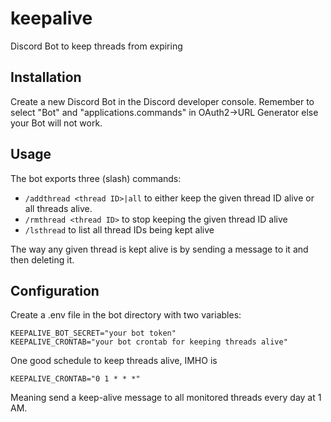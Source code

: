 # keepalive
Discord Bot to keep threads from expiring


## Installation

Create a new Discord Bot in the Discord developer console. Remember to select
"Bot" and "applications.commands" in OAuth2->URL Generator else your Bot will 
not work.


## Usage

The bot exports three (slash) commands:

 * `/addthread <thread ID>|all` to either keep the given thread ID alive or all threads alive.
 * `/rmthread <thread ID>` to stop keeping the given thread ID alive
 * `/lsthread` to list all thread IDs being kept alive
 
 The way any given thread is kept alive is by sending a message to it and then deleting it.


## Configuration

Create a .env file in the bot directory with two variables:

```
KEEPALIVE_BOT_SECRET="your bot token"
KEEPALIVE_CRONTAB="your bot crontab for keeping threads alive"
```

One good schedule to keep threads alive, IMHO is

```
KEEPALIVE_CRONTAB="0 1 * * *"
```

Meaning send a keep-alive message to all monitored threads every day at 1 AM.
